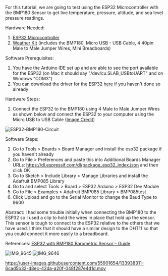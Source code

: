 For this tutorial, we are going to test using the ESP32 Microcontroller with the BMP180 Sensor to get live temperature, pressure, altitude, and sea level pressure readings. 

Hardware Needed:
1. [ESP32 Microcontroller](https://www.amazon.com/SongHe-Development-Dual-Mode-Bluetooth-Antenna/dp/B08246MCL5/ref=sr_1_3?dchild=1&keywords=esp32&qid=1631832417&sr=8-3)
2. [Weather Kit](https://www.amazon.com/gp/product/B07GPBBY7F/ref=ppx_yo_dt_b_asin_title_o01_s00?ie=UTF8&psc=1) (includes the BMP180, Micro USB - USB Cable, 4 40pin Male to Male Jumper Wires, Mini Breadboards)

Software Prerequisites:
1. You have the Arduino IDE set up and are able to see the port available for the ESP32 (on Mac it should say "/dev/cu.SLAB_USBtoUART" and on Windows "COM3")
2. You can download the driver for the ESP32 [here](https://www.silabs.com/developers/usb-to-uart-bridge-vcp-drivers) if you haven't done so already

Hardware Steps:
1. Connect the ESP32 to the BMP180 using 4 Male to Male Jumper Wires as shown below and connect the ESP32 to your computer using the Micro USB to USB Cable ([Image Credit](https://www.electronicshub.org/esp32-bmp180-tutorial/))

![ESP32-BMP180-Circuit](https://user-images.githubusercontent.com/55901654/133938289-3afcab56-640f-43ed-8bad-e112c9f194fa.jpg)

Software Steps:
1. Go to Tools > Boards > Board Manager and install the esp32 package if you haven't already
2. Go to File > Preferences and paste this into Additional Boards Manager URLs: https://dl.espressif.com/dl/package_esp32_index.json and then click OK
3. Go to Sketch > Include Library > Manage Libraries and install the Adafruit BMP085 Library
4. Go to and select Tools > Board > ESP32 Arduino > ESP32 Dev Module
5. Go to File > Examples > Adafruit BMP085 Library > BMP085test
6. Click Upload and go to the Serial Monitor to change the Baud Type to 9600

Abstract:
I had some trouble initially when connecting the BMP180 to the ESP32 so I used a clip to hold the wires in place that hold up the sensor. This sensor is tough to connect to the ESP32 relative to the others that we have used. I think that it should have a similar design to the DHT11 so that you could connect it more easily to a breadboard. 

References:
[ESP32 with BMP180 Barometric Sensor – Guide](https://randomnerdtutorials.com/esp32-with-bmp180-barometric-sensor/)

![IMG_9645](https://user-images.githubusercontent.com/55901654/133938297-5f9c5264-5cfa-4e01-a675-476c712039d3.jpeg)
![IMG_9646](https://user-images.githubusercontent.com/55901654/133938307-abd75076-8d87-4bdc-a8d6-68f0fb9079e7.jpeg)

https://user-images.githubusercontent.com/55901654/133938311-6cad5b32-d8ec-42da-a20f-048f287e4d1d.mov

